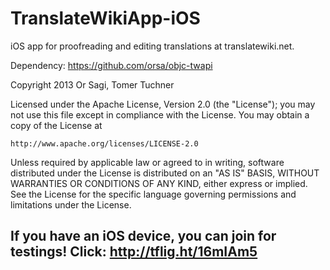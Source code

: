 TranslateWikiApp-iOS
====================

iOS app for proofreading and editing translations at translatewiki.net.

Dependency: https://github.com/orsa/objc-twapi

Copyright 2013 Or Sagi, Tomer Tuchner

Licensed under the Apache License, Version 2.0 (the "License");
you may not use this file except in compliance with the License.
You may obtain a copy of the License at

	http://www.apache.org/licenses/LICENSE-2.0

Unless required by applicable law or agreed to in writing, software
distributed under the License is distributed on an "AS IS" BASIS,
WITHOUT WARRANTIES OR CONDITIONS OF ANY KIND, either express or implied.
See the License for the specific language governing permissions and
limitations under the License.

If you have an iOS device, you can join for testings!  Click: http://tflig.ht/16mIAm5
---
